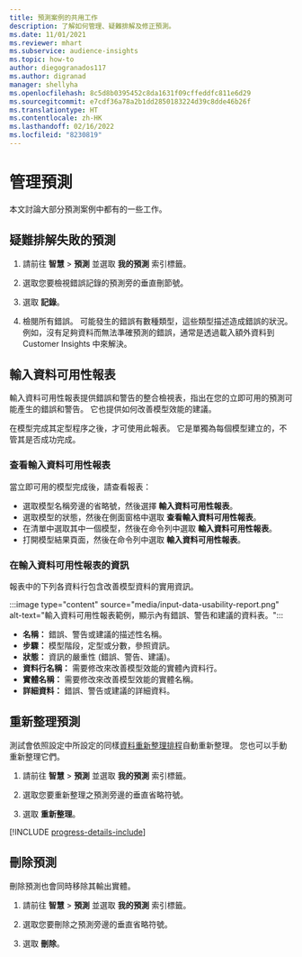 ```yaml
---
title: 預測案例的共用工作
description: 了解如何管理、疑難排解及修正預測。
ms.date: 11/01/2021
ms.reviewer: mhart
ms.subservice: audience-insights
ms.topic: how-to
author: diegogranados117
ms.author: digranad
manager: shellyha
ms.openlocfilehash: 8c5d8b0395452c8da1631f09cffeddfc811e6d29
ms.sourcegitcommit: e7cdf36a78a2b1dd2850183224d39c8dde46b26f
ms.translationtype: HT
ms.contentlocale: zh-HK
ms.lasthandoff: 02/16/2022
ms.locfileid: "8230819"
---
```

# <a name="manage-predictions"></a>管理預測

本文討論大部分預測案例中都有的一些工作。

## <a name="troubleshoot-a-failed-prediction"></a>疑難排解失敗的預測

1. 請前往 **智慧** > **預測** 並選取 **我的預測** 索引標籤。

1. 選取您要檢視錯誤記錄的預測旁的垂直刪節號。

1. 選取 **記錄**。

1. 檢閱所有錯誤。 可能發生的錯誤有數種類型，這些類型描述造成錯誤的狀況。 例如，沒有足夠資料而無法準確預測的錯誤，通常是透過載入額外資料到 Customer Insights 中來解決。

## <a name="input-data-usability-report"></a>輸入資料可用性報表

輸入資料可用性報表提供錯誤和警告的整合檢視表，指出在您的立即可用的預測可能產生的錯誤和警告。 它也提供如何改善模型效能的建議。

在模型完成其定型程序之後，才可使用此報表。 它是單獨為每個模型建立的，不管其是否成功完成。

### <a name="view-the-input-data-usability-report"></a>查看輸入資料可用性報表

當立即可用的模型完成後，請查看報表：
- 選取模型名稱旁邊的省略號，然後選擇 **輸入資料可用性報表**。
- 選取模型的狀態，然後在側面窗格中選取 **查看輸入資料可用性報表**。
- 在清單中選取其中一個模型，然後在命令列中選取 **輸入資料可用性報表**。
- 打開模型結果頁面，然後在命令列中選取 **輸入資料可用性報表**。

### <a name="information-in-the-input-data-usability-report"></a>在輸入資料可用性報表的資訊

報表中的下列各資料行包含改善模型資料的實用資訊。

:::image type="content" source="media/input-data-usability-report.png" alt-text="輸入資料可用性報表範例，顯示內有錯誤、警告和建議的資料表。":::

- **名稱：** 錯誤、警告或建議的描述性名稱。
- **步驟：** 模型階段，定型或分數，參照資訊。
- **狀態：** 資訊的嚴重性 (錯誤、警告、建議)。
- **資料行名稱：** 需要修改來改善模型效能的實體內資料行。
- **實體名稱：** 需要修改來改善模型效能的實體名稱。
- **詳細資料：** 錯誤、警告或建議的詳細資料。

## <a name="refresh-a-prediction"></a>重新整理預測

測試會依照設定中所設定的同樣[資料重新整理排程](system.md#schedule-tab)自動重新整理。 您也可以手動重新整理它們。

1. 請前往 **智慧** > **預測** 並選取 **我的預測** 索引標籤。

1. 選取您要重新整理之預測旁邊的垂直省略符號。

1. 選取 **重新整理**。

[!INCLUDE [progress-details-include](../includes/progress-details-pane.md)]

## <a name="delete-a-prediction"></a>刪除預測

刪除預測也會同時移除其輸出實體。

1. 請前往 **智慧** > **預測** 並選取 **我的預測** 索引標籤。

1. 選取您要刪除之預測旁邊的垂直省略符號。

1. 選取 **刪除**。
